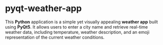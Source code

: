 # pyqt-weather-app
This **Python** application is a simple yet visually appealing **weather app** built using **PyQt5**. It allows users to enter a city name and retrieve real-time weather data, including temperature, weather description, and an emoji representation of the current weather conditions.  
